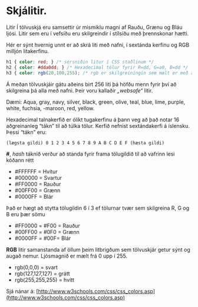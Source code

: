 # Skjálitir.

Litir Í tölvuskjá eru samsettir úr mismiklu magni af Rauðu, Grænu og Bláu ljósi. Litir sem eru í
vefsíðu eru skilgreindir í stílsíðu með þrennskonar hætti.

Hér er sýnt hvernig unnt er að skrá liti með nafni, í sextánda kerfinu og RGB milljón litakerfinu.

```CSS
h1 { color: red; } /* sérsniðin litur í CSS staðlinum */
h2 { color: #dda0dd; } /* Hexadecimal tölur fyrir R=dd, G=a0, B=dd */
h3 { color: rgb(20,100,255); /* rgb er skilgreiningin sem mælt er með að nota í dag */ }
```
Á meðan tölvuskjáir gátu aðeins birt 256 liti þá höfðu menn fyrir því að skilgreina þá alla
með nafni. Þeir voru kallaðir _„websafe“_ litir.

Dæmi: Aqua, gray, navy, silver, black, green, olive, teal, blue, lime, purple, white, fuchsia, -maroon, red, yellow.

Hexadecimal talnakerfið er ólíkt tugakerfinu á þann veg að það notar 16 aðgreinanleg “tákn”
til að túlka tölur. Kerfið nefnist sextándakerfi á íslensku. Þessi “tákn” eru:

```
(lægsta gildi) 0 1 2 3 4 5 6 7 8 9 A B C D E F (hæsta gildi)
```
**#**, _hash_ táknið verður að standa fyrir frama tölugildið til að vafrinn lesi kóðann rétt

- #FFFFFF = Hvítur
- #000000 = Svartur
- #FF0000 = Rauður
- #00FF00 = Grænn
- #0000FF = Blár

Það er hægt að stytta tölugildin 6 í 3 ef tölurnar tvær sem skilgreina R, G og B eru þær sömu

- #FF0000 = #F00 = Rauður
- #00FF00 = #0F0 = Grænn
- #0000FF = #00F= Blár

**RGB** litir samanstanda af öllum þeim litbrigðum sem tölvuskjár getur sýnt og augað
nemur. Ljósmagnið er mælt frá 0 upp í 255.

- rgb(0,0,0) = svart
- rgb(127,127,127) = grátt
- rgb(255,255,255) = hvítt

Sjá nánar á: [http://www.w3schools.com/css/css_colors.asp](http://www.w3schools.com/css/css_colors.asp)


